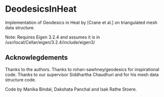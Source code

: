 # DeodesicsInHeat
Implementation of Geodesics in Heat by [Crane et al.] on triangulated mesh data structure.

Note: Requires Eigen 3.2.4 and assumes it is in /usr/local/Cellar/eigen/3.2.4/include/eigen3/

## Acknowlegdements
Thanks to the authors. Thanks to rohan-sawhney/geodesics for inspirational code. 
Thanks to our supervisor Siddhartha Chaudhuri and for his mesh data structure code.

Code by Manika Bindal, Dakshata Panchal and Isak Rathe Stoere.
